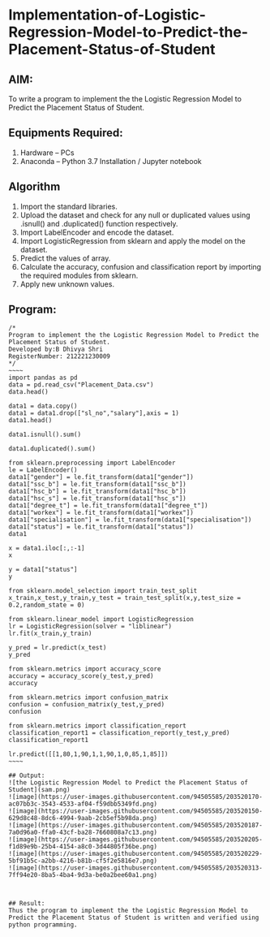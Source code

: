 # Implementation-of-Logistic-Regression-Model-to-Predict-the-Placement-Status-of-Student

## AIM:
To write a program to implement the the Logistic Regression Model to Predict the Placement Status of Student.

## Equipments Required:
1. Hardware – PCs
2. Anaconda – Python 3.7 Installation / Jupyter notebook

## Algorithm
1.	Import the standard libraries.
2.	Upload the dataset and check for any null or duplicated values using .isnull() and .duplicated() function respectively.
3.	Import LabelEncoder and encode the dataset.
4.	Import LogisticRegression from sklearn and apply the model on the dataset.
5.	Predict the values of array.
6.	Calculate the accuracy, confusion and classification report by importing the required modules from sklearn.
7.	Apply new unknown values.

## Program:
```
/*
Program to implement the the Logistic Regression Model to Predict the Placement Status of Student.
Developed by:B Dhivya Shri
RegisterNumber: 212221230009
*/
~~~~
import pandas as pd
data = pd.read_csv("Placement_Data.csv")
data.head()

data1 = data.copy()
data1 = data1.drop(["sl_no","salary"],axis = 1)
data1.head()

data1.isnull().sum()

data1.duplicated().sum()

from sklearn.preprocessing import LabelEncoder
le = LabelEncoder()
data1["gender"] = le.fit_transform(data1["gender"])
data1["ssc_b"] = le.fit_transform(data1["ssc_b"])
data1["hsc_b"] = le.fit_transform(data1["hsc_b"])
data1["hsc_s"] = le.fit_transform(data1["hsc_s"])
data1["degree_t"] = le.fit_transform(data1["degree_t"])
data1["workex"] = le.fit_transform(data1["workex"])
data1["specialisation"] = le.fit_transform(data1["specialisation"])
data1["status"] = le.fit_transform(data1["status"])
data1

x = data1.iloc[:,:-1]
x

y = data1["status"]
y

from sklearn.model_selection import train_test_split
x_train,x_test,y_train,y_test = train_test_split(x,y,test_size = 0.2,random_state = 0)

from sklearn.linear_model import LogisticRegression
lr = LogisticRegression(solver = "liblinear")
lr.fit(x_train,y_train)

y_pred = lr.predict(x_test)
y_pred

from sklearn.metrics import accuracy_score
accuracy = accuracy_score(y_test,y_pred)
accuracy

from sklearn.metrics import confusion_matrix
confusion = confusion_matrix(y_test,y_pred)
confusion

from sklearn.metrics import classification_report
classification_report1 = classification_report(y_test,y_pred)
classification_report1

lr.predict([[1,80,1,90,1,1,90,1,0,85,1,85]])
~~~~

## Output:
![the Logistic Regression Model to Predict the Placement Status of Student](sam.png)
![image](https://user-images.githubusercontent.com/94505585/203520170-ac07bb3c-3543-4533-af04-f59dbb5349fd.png)
![image](https://user-images.githubusercontent.com/94505585/203520150-629d8c48-8dc6-4994-9aab-2cb5ef5b98da.png)
![image](https://user-images.githubusercontent.com/94505585/203520187-7a0d96a0-ffa0-43cf-ba28-7660808a7c13.png)
![image](https://user-images.githubusercontent.com/94505585/203520205-f1d89e9b-25b4-4154-a8c0-3d44805f36be.png)
![image](https://user-images.githubusercontent.com/94505585/203520229-5bf91b5c-a2bb-4216-b81b-cf5f2e5816e7.png)
![image](https://user-images.githubusercontent.com/94505585/203520313-7ff94e20-8ba5-4ba4-9d3a-be0a2bee60a1.png)



## Result:
Thus the program to implement the the Logistic Regression Model to Predict the Placement Status of Student is written and verified using python programming.
